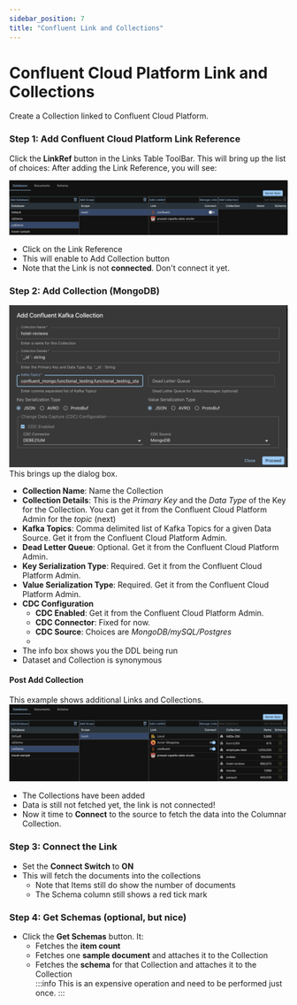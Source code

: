 ```yaml
---
sidebar_position: 7
title: "Confluent Link and Collections"
---
```


# Confluent Cloud Platform Link and Collections

Create a Collection linked to Confluent Cloud Platform.

### Step 1: Add Confluent Cloud Platform Link Reference

Click the **LinkRef** button in the Links Table ToolBar. This will bring up the list of choices:
After adding the Link Reference, you will see:

![link-add-confluent-reference](/img/columnar/link-add-confluent-reference.png)

- Click on the Link Reference
- This will enable to Add Collection button
- Note that the Link is not **connected**. Don't connect it yet.

### Step 2: Add Collection (MongoDB)

![dataset-confluent](/img/columnar/dataset-confluent.png)
This brings up the dialog box.

- **Collection Name**: Name the Collection
- **Collection Details**: This is the _Primary Key_ and the _Data Type_ of the Key for the Collection. You can get it from the Confluent Cloud Platform Admin for the _topic_ (next)
- **Kafka Topics**: Comma delimited list of Kafka Topics for a given Data Source. Get it from the Confluent Cloud Platform Admin.
- **Dead Letter Queue**: Optional. Get it from the Confluent Cloud Platform Admin.
- **Key Serialization Type**: Required. Get it from the Confluent Cloud Platform Admin.
- **Value Serialization Type**: Required. Get it from the Confluent Cloud Platform Admin.
- **CDC Configuration**
  - **CDC Enabled**: Get it from the Confluent Cloud Platform Admin.
  - **CDC Connector**: Fixed for now.
  - **CDC Source**: Choices are _MongoDB/mySQL/Postgres_
  -
- The info box shows you the DDL being run
- Dataset and Collection is synonymous

#### Post Add Collection

This example shows additional Links and Collections.
![dataset-mash-full-1](/img/columnar/dataset-mash-full-1.png)

- The Collections have been added
- Data is still not fetched yet, the link is not connected!
- Now it time to **Connect** to the source to fetch the data into the Columnar Collection.

### Step 3: Connect the Link

- Set the **Connect Switch** to **ON**
- This will fetch the documents into the collections
  - Note that Items still do show the number of documents
  - The Schema column still shows a red tick mark

### Step 4: Get Schemas (optional, but nice)

- Click the **Get Schemas** button. It:
  - Fetches the **item count**
  - Fetches one **sample document** and attaches it to the Collection
  - Fetches the **schema** for that Collection and attaches it to the Collection<br />
    :::info
    This is an expensive operation and need to be performed just once.
    :::
